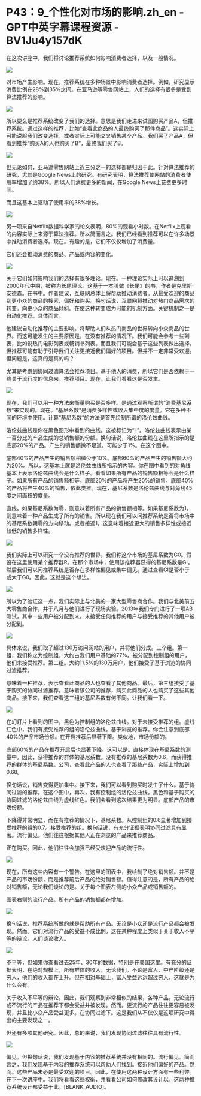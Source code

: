 # P43：9_个性化对市场的影响.zh_en - GPT中英字幕课程资源 - BV1Ju4y157dK

在这次讲座中，我们将讨论推荐系统如何影响消费者选择，以及一般情况。

![](img/612474cf267c057a15fd56c705faf98a_1.png)

对市场产生影响。现在，推荐系统在多种场景中影响消费者选择。例如，研究显示消费比例在28%到35%之间。在亚马逊等零售网站上，人们的选择有很多是受到算法推荐的影响。

![](img/612474cf267c057a15fd56c705faf98a_3.png)

所以要么是推荐系统改变了我们的选择。意思是我们走进来试图购买产品A，但推荐系统。通过这样的推荐，比如“查看此商品的人最终购买了那件商品”。这实际上可能说服我们改变选择，或者实际上可能交叉销售某个产品。我们买了产品A，但看到推荐“购买A的人也购买了B”，最终我们买了B。

![](img/612474cf267c057a15fd56c705faf98a_5.png)

但无论如何，亚马逊零售网站上近三分之一的选择都是归因于此。针对算法推荐的研究，尤其是Google News上的研究。有研究表明，算法推荐使网站的消费者使用率增加了约38%。所以人们消费更多的新闻，在Google News上花费更多时间。

而且这基本上驱动了使用率的38%增长。

![](img/612474cf267c057a15fd56c705faf98a_7.png)

另一项来自Netflix数据科学家的论文表明，80%的观看小时数。在Netflix上观看的内容实际上来源于算法推荐。所以简而言之。我们已经看到推荐可以在许多场景中推动消费者选择。现在。有趣的是，它们不仅仅增加了消费量。

它们还会推动消费的商品、产品或内容的变化。

![](img/612474cf267c057a15fd56c705faf98a_9.png)

关于它们如何影响我们的选择有很多理论。现在。一种理论实际上可以追溯到2000年代中期，被称为长尾理论。这基于一本叫做《长尾》的书，作者是克里斯·安德森。在书中。作者建议，互联网总体上将帮助推动消费者。从最受欢迎的商品到更小众的商品的搜索、偏好和购买。换句话说，互联网将推动对热门商品需求的转变。向更小众的商品倾斜。在使这种转变成为可能的机制方面。关键机制之一是自动化推荐。具体而言。

他建议自动化推荐的主要影响。将帮助人们从热门商品的世界转向小众商品的世界。而这可能发生的主要原因是，在没有推荐的情况下。我们可能会参考一些列表，比如说热门电影列表或畅销书列表。而且我们可能会基于这些列表做出选择。但推荐可能有助于引导我们关注更接近我们偏好的项目。但并不一定非常受欢迎。但问题是，这真的是真的吗？

尤其是考虑到协同过滤算法会推荐项目。基于他人的消费，所以它们是否依赖于一些关于流行度的信息来。推荐项目。现在，让我们看看这是否发生。

![](img/612474cf267c057a15fd56c705faf98a_11.png)

现在，我们可以用一种方法来衡量购买是否多样。是通过观察所谓的“消费基尼系数”来实现的。现在。“基尼系数”是消费多样性或收入集中度的度量。它在多种不同的环境中使用。计算“基尼系数”的方法是首先绘制所谓的洛伦兹曲线。

洛伦兹曲线是你在黑色图形中看到的曲线。这被标记为“L”。洛伦兹曲线表示由某一百分比的产品生成的总销售额的份额。换句话说，洛伦兹曲线在这里所指示的是底部20%的产品。产生的销售额微不足道，可能少于1%。在这个图中。

底部40%的产品产生的销售额稍微少于10%。底部60%的产品产生的销售额大约为20%。所以，这基本上就是洛伦兹曲线所指示的内容。你在图中看到的对角线基本上表示洛伦兹曲线会是什么样子。看看如果所有产品的销售额相等会是什么样子。如果所有产品的销售额相等。底部20%的产品将产生20%的销售。底部40%的产品将产生40%的销售，依此类推。现在，基尼系数是洛伦兹曲线与对角线45度之间面积的度量。

直线。如果基尼系数为零，则意味着所有产品的销售额相等。如果基尼系数为1，则意味着一种产品生成了所有的销售。所以现在我们可以问推荐系统是否将市场中的基尼系数朝零的方向移动。或者接近1，这意味着接近更大的销售多样性或接近较低的销售多样性。



![](img/612474cf267c057a15fd56c705faf98a_13.png)

我们实际上可以研究一个没有推荐的世界。我们称这个市场的基尼系数为G0。假设在这里使用某个推荐器R。在那个市场中，使用该推荐器获得的基尼系数是GI。然后我们可以问推荐系统是否存在多样性偏见或集中偏见。通过查看GI是否小于或大于G0。因此，这就是这个想法。

![](img/612474cf267c057a15fd56c705faf98a_15.png)

所以为了验证这一点，我们实际上与北美的一家大型零售商合作。我们与北美前五大零售商合作，并于八月与他们进行了现场实验。2013年我们专门进行了一项AB测试，其中一些用户被分配到未。未接受任何推荐的用户与接受推荐的其他用户被分配到。



![](img/612474cf267c057a15fd56c705faf98a_17.png)

具体来说，我们取了超过130万访问网站的用户，并将他们分成。三个组。第一组，我们称之为控制组，大约占我们用户基础的77%。被分配到控制组的用户，他们未接受推荐。第二组。大约11.5%的130万用户，他们接受了基于浏览的协同过滤推荐。

意味着一种推荐，表示查看此商品的人也查看了其他商品。最后，第三组接受了基于购买的协同过滤推荐。意味着该公司的推荐，购买此商品的人也购买了这些其他商品。接下来，我们查看这三组的基尼系数有何不同。让我们看一下。



![](img/612474cf267c057a15fd56c705faf98a_19.png)

在幻灯片上看到的图中，黑色为控制组的洛伦兹曲线。对于未接受推荐的组。虚线红色中，我们有接受推荐的组的洛伦兹曲线。基于浏览的推荐。你会注意到底部40%的产品市场份额。在开启推荐后显著下降。类似地，市场份额的。

底部60%的产品在推荐开启后也显著下降。这可以是。直接体现在基尼系数的测量中。因此，获得推荐的群体的基尼系数。没有推荐的基尼系数为0.6，而获得推荐的群体的基尼系数。公司，查看此产品的人也查看了那些产品，实际上增加到0.68。

换句话说，销售变得更加集中。接下来，我们可以看到购买时发生了什么。基于协同过滤的推荐。在这个图中，再次，我有控制组的洛伦兹曲线。黑色和基于购买的协同过滤的洛伦兹曲线为虚线红色。我们会看到这次结果更为明显。底部产品的市场份额。

下降得非常明显，而在有推荐的情况下，基尼系数。从控制组的0.6显著增加到接受推荐的组的0.7。接受推荐的组。换句话说，有充分证据表明协同过滤具有显著。流行偏见。他们往往根据其他人正在浏览的产品来推荐商品。

正在购买。因此，他们往往会加强已经受欢迎产品的流行性。

![](img/612474cf267c057a15fd56c705faf98a_21.png)

现在，所有这些内容有一个警告。在这里的图表中，我绘制了绝对销售额。并不是产品的市场份额，而是推荐前后产品的绝对销售额。值得注意的是，所有产品的绝对销售额，无论我们谈论的是。关于每个图表左侧的小众产品或销售额的。

图表右侧的流行产品。所有产品的销售额都在增加。

![](img/612474cf267c057a15fd56c705faf98a_23.png)

换句话说，推荐系统所做的就是帮助所有产品。无论是小众还是流行产品都会被发现。然而。它们对流行产品的受益不成比例。这在某种程度上类似于关于收入不平等的辩论。人们谈论收入。

![](img/612474cf267c057a15fd56c705faf98a_25.png)

不平等，但如果你查看过去25年、30年的数据，特别是在美国这里。有充分的证据表明，在绝对规模上，所有群体的收入，无论我们。不论是富人、中产阶级还是穷人，他们的收入都在上升。但在相对基础上，富人受益远远超过穷人，这就是为什么会有。

关于收入不平等的辩论。因此，我们观察到非常相似的结果，各种产品。无论流行或不流行的产品在推荐下都会受益并被发现。然而。更流行的产品往往更容易被发现，并且比小众产品受益更多。在协同过滤下。这是我们从不仅仅是这项研究中得出的主要发现之一。

但还有多项其他研究。因此，总的来说，我们发现协同过滤往往具有流行性。

![](img/612474cf267c057a15fd56c705faf98a_27.png)

偏见。但换句话说，我们发现基于内容的推荐系统并没有相同的。流行偏见。简而言之，我们发现基于内容的推荐系统可以帮助人们找到。接近他们偏好的产品。然而。这些产品未必是最受欢迎的项目。因此，在使用这两种设计方面有一些利弊。在下一次讲座中。我们将看看这些权衡，并看看公司如何修改其设计以。这两种推荐系统设计都受益于此。[BLANK_AUDIO]。
